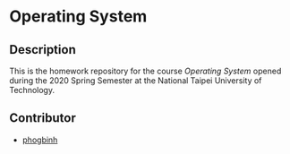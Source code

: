# Operating System
## Description
This is the homework repository for the course *Operating System* opened during the 2020 Spring Semester at the National Taipei University of Technology.
## Contributor
* [phogbinh](https://github.com/phogbinh)